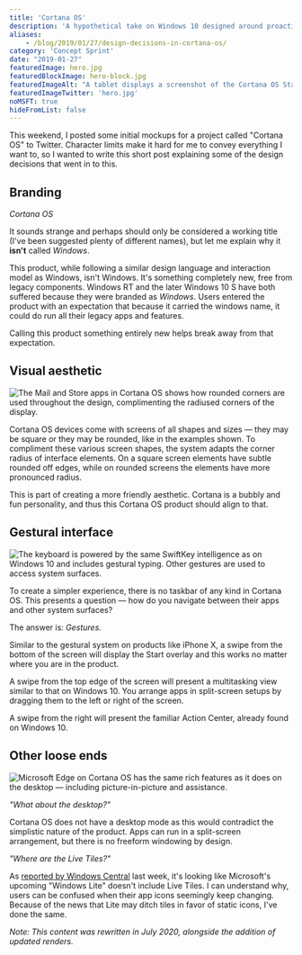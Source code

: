 ```yaml
---
title: 'Cortana OS'
description: 'A hypothetical take on Windows 10 designed around proactivity and assistance.'
aliases: 
    - /blog/2019/01/27/design-decisions-in-cortana-os/
category: 'Concept Sprint'
date: "2019-01-27"
featuredImage: hero.jpg
featuredBlockImage: hero-block.jpg
featuredImageAlt: "A tablet displays a screenshot of the Cortana OS Start menu."
featuredImageTwitter: 'hero.jpg'
noMSFT: true
hideFromList: false
---
```


This weekend, I posted some initial mockups for a project called "Cortana OS" to Twitter. Character limits make it hard for me to convey everything I want to, so I wanted to write this short post explaining some of the design decisions that went in to this.

## Branding

_Cortana OS_

It sounds strange and perhaps should only be considered a working title (I've been suggested plenty of different names), but let me explain why it **isn't** called _Windows_.

This product, while following a similar design language and interaction model as Windows, isn't Windows. It's something completely new, free from legacy components. Windows RT and the later Windows 10 S have both suffered because they were branded as _Windows_. Users entered the product with an expectation that because it carried the windows name, it could do run all their legacy apps and features.

Calling this product something entirely new helps break away from that expectation.

## Visual aesthetic

![The Mail and Store apps in Cortana OS shows how rounded corners are used throughout the design, complimenting the radiused corners of the display.](/images/cortana-os/rounded.jpg)

Cortana OS devices come with screens of all shapes and sizes — they may be square or they may be rounded, like in the examples shown. To compliment these various screen shapes, the system adapts the corner radius of interface elements. On a square screen elements have subtle rounded off edges, while on rounded screens the elements have more pronounced radius.

This is part of creating a more friendly aesthetic. Cortana is a bubbly and fun personality, and thus this Cortana OS product should align to that.

## Gestural interface

![The keyboard is powered by the same SwiftKey intelligence as on Windows 10 and includes gestural typing. Other gestures are used to access system surfaces.](/images/cortana-os/kbandstart.jpg)

To create a simpler experience, there is no taskbar of any kind in Cortana OS. This presents a question — how do you navigate between their apps and other system surfaces?

The answer is: _Gestures._

Similar to the gestural system on products like iPhone X, a swipe from the bottom of the screen will display the Start overlay and this works no matter where you are in the product.

A swipe from the top edge of the screen will present a multitasking view similar to that on Windows 10. You arrange apps in split-screen setups by dragging them to the left or right of the screen.

A swipe from the right will present the familiar Action Center, already found on Windows 10.

## Other loose ends

![Microsoft Edge on Cortana OS has the same rich features as it does on the desktop — including picture-in-picture and assistance.](/images/cortana-os/other.jpg)

_"What about the desktop?"_

Cortana OS does not have a desktop mode as this would contradict the simplistic nature of the product. Apps can run in a split-screen arrangement, but there is no freeform windowing by design.

_"Where are the Live Tiles?"_

As [reported by Windows Central](https://www.windowscentral.com/are-windows-10s-live-tiles-dead) last week, it's looking like Microsoft's upcoming "Windows Lite" doesn't include Live Tiles. I can understand why, users can be confused when their app icons seemingly keep changing. Because of the news that Lite may ditch tiles in favor of static icons, I've done the same.

_Note: This content was rewritten in July 2020, alongside the addition of updated renders._